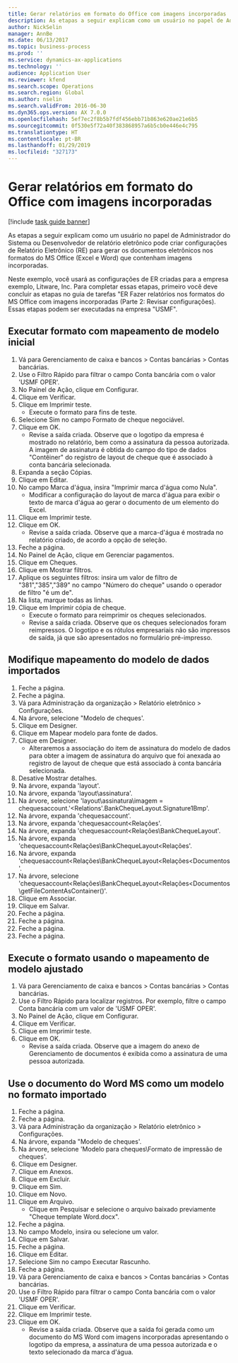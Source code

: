 ```yaml
---
title: Gerar relatórios em formato do Office com imagens incorporadas
description: As etapas a seguir explicam como um usuário no papel de Administrador do Sistema ou Desenvolvedor de relatório eletrônico pode criar configurações de Relatório Eletrônico (RE) para gerar os documentos eletrônicos nos formatos do MS Office (Excel e Word) que contenham imagens incorporadas.
author: NickSelin
manager: AnnBe
ms.date: 06/13/2017
ms.topic: business-process
ms.prod: ''
ms.service: dynamics-ax-applications
ms.technology: ''
audience: Application User
ms.reviewer: kfend
ms.search.scope: Operations
ms.search.region: Global
ms.author: nselin
ms.search.validFrom: 2016-06-30
ms.dyn365.ops.version: AX 7.0.0
ms.openlocfilehash: 5ef7ec2f8b5b7fdf456ebb71b863e620ae21e6b5
ms.sourcegitcommit: 0f530e5f72a40f383868957a6b5cb0e446e4c795
ms.translationtype: HT
ms.contentlocale: pt-BR
ms.lasthandoff: 01/29/2019
ms.locfileid: "327173"
---
```

# <a name="generate-reports-in-office-format-that-have-embedded-images"></a>Gerar relatórios em formato do Office com imagens incorporadas

[!include [task guide banner](../../includes/task-guide-banner.md)]

As etapas a seguir explicam como um usuário no papel de Administrador do Sistema ou Desenvolvedor de relatório eletrônico pode criar configurações de Relatório Eletrônico (RE) para gerar os documentos eletrônicos nos formatos do MS Office (Excel e Word) que contenham imagens incorporadas.

Neste exemplo, você usará as configurações de ER criadas para a empresa exemplo, Litware, Inc.  Para completar essas etapas, primeiro você deve concluir as etapas no guia de tarefas "ER Fazer relatórios nos formatos do MS Office com imagens incorporadas (Parte 2: Revisar configurações). Essas etapas podem ser executadas na empresa "USMF".


## <a name="run-format-with-initial-model-mapping"></a>Executar formato com mapeamento de modelo inicial
1. Vá para Gerenciamento de caixa e bancos > Contas bancárias > Contas bancárias.
2. Use o Filtro Rápido para filtrar o campo Conta bancária com o valor 'USMF OPER'.
3. No Painel de Ação, clique em Configurar.
4. Clique em Verificar.
5. Clique em Imprimir teste.
    * Execute o formato para fins de teste.  
6. Selecione Sim no campo Formato de cheque negociável.
7. Clique em OK.
    * Revise a saída criada. Observe que o logotipo da empresa é mostrado no relatório, bem como a assinatura da pessoa autorizada. A imagem de assinatura é obtida do campo do tipo de dados "Contêiner" do registro de layout de cheque que é associado à conta bancária selecionada.  
8. Expanda a seção Cópias.
9. Clique em Editar.
10. No campo Marca d'água, insira "Imprimir marca d'água como Nula".
    * Modificar a configuração do layout de marca d'água para exibir o texto de marca d'água ao gerar o documento de um elemento do Excel.  
11. Clique em Imprimir teste.
12. Clique em OK.
    * Revise a saída criada. Observe que a marca-d'água é mostrada no relatório criado, de acordo a opção de seleção.  
13. Feche a página.
14. No Painel de Ação, clique em Gerenciar pagamentos.
15. Clique em Cheques.
16. Clique em Mostrar filtros.
17. Aplique os seguintes filtros: insira um valor de filtro de "381","385","389" no campo "Número do cheque" usando o operador de filtro "é um de".
18. Na lista, marque todas as linhas.
19. Clique em Imprimir cópia de cheque.
    * Execute o formato para reimprimir os cheques selecionados.  
    * Revise a saída criada. Observe que os cheques selecionados foram reimpressos. O logotipo e os rótulos empresariais não são impressos de saída, já que são apresentados no formulário pré-impresso.  

## <a name="modify-the-mapping-of-the-imported-data-model"></a>Modifique mapeamento do modelo de dados importados
1. Feche a página.
2. Feche a página.
3. Vá para Administração da organização > Relatório eletrônico > Configurações.
4. Na árvore, selecione "Modelo de cheques'.
5. Clique em Designer.
6. Clique em Mapear modelo para fonte de dados.
7. Clique em Designer.
    * Alteraremos a associação do item de assinatura do modelo de dados para obter a imagem de assinatura do arquivo que foi anexada ao registro de layout de cheque que está associado à conta bancária selecionada.  
8. Desative Mostrar detalhes.
9. Na árvore, expanda 'layout'.
10. Na árvore, expanda 'layout\assinatura'.
11. Na árvore, selecione 'layout\assinatura\imagem = chequesaccount.'<Relations'.BankChequeLayout.Signature1Bmp'.
12. Na árvore, expanda 'chequesaccount'.
13. Na árvore, expanda 'chequesaccount\<Relações'.
14. Na árvore, expanda 'chequesaccount\<Relações\BankChequeLayout'.
15. Na árvore, expanda 'chequesaccount\<Relações\BankChequeLayout\<Relações'.
16. Na árvore, expanda 'chequesaccount\<Relações\BankChequeLayout\<Relações\<Documentos'.
17. Na árvore, selecione 'chequesaccount\<Relações\BankChequeLayout\<Relações\<Documentos\getFileContentAsContainer()'.
18. Clique em Associar.
19. Clique em Salvar.
20. Feche a página.
21. Feche a página.
22. Feche a página.
23. Feche a página.

## <a name="run-format-using-the-adjusted-model-mapping"></a>Execute o formato usando o mapeamento de modelo ajustado
1. Vá para Gerenciamento de caixa e bancos > Contas bancárias > Contas bancárias.
2. Use o Filtro Rápido para localizar registros. Por exemplo, filtre o campo Conta bancária com um valor de 'USMF OPER'.
3. No Painel de Ação, clique em Configurar.
4. Clique em Verificar.
5. Clique em Imprimir teste.
6. Clique em OK.
    * Revise a saída criada. Observe que a imagem do anexo de Gerenciamento de documentos é exibida como a assinatura de uma pessoa autorizada.  

## <a name="use-ms-word-document-as-a-template-in-the-imported-format"></a>Use o documento do Word MS como um modelo no formato importado
1. Feche a página.
2. Feche a página.
3. Vá para Administração da organização > Relatório eletrônico > Configurações.
4. Na árvore, expanda "Modelo de cheques'.
5. Na árvore, selecione 'Modelo para cheques\Formato de impressão de cheques'.
6. Clique em Designer.
7. Clique em Anexos.
8. Clique em Excluir.
9. Clique em Sim.
10. Clique em Novo.
11. Clique em Arquivo.
    * Clique em Pesquisar e selecione o arquivo baixado previamente "Cheque template Word.docx".  
12. Feche a página.
13. No campo Modelo, insira ou selecione um valor.
14. Clique em Salvar.
15. Feche a página.
16. Clique em Editar.
17. Selecione Sim no campo Executar Rascunho.
18. Feche a página.
19. Vá para Gerenciamento de caixa e bancos > Contas bancárias > Contas bancárias.
20. Use o Filtro Rápido para filtrar o campo Conta bancária com o valor 'USMF OPER'.
21. Clique em Verificar.
22. Clique em Imprimir teste.
23. Clique em OK.
    * Revise a saída criada. Observe que a saída foi gerada como um documento do MS Word com imagens incorporadas apresentando o logotipo da empresa, a assinatura de uma pessoa autorizada e o texto selecionado da marca d'água.  

